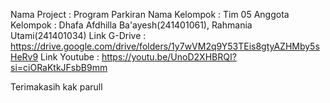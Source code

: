 Nama  Project : Program Parkiran
Nama Kelompok : Tim 05
Anggota Kelompok : Dhafa Afdhilla Ba'ayesh(241401061), Rahmania Utami(241401034)
Link G-Drive : https://drive.google.com/drive/folders/1y7wVM2q9Y53TEis8gtyAZHMby5sHeRv9
Link Youtube : https://youtu.be/UnoD2XHBRQI?si=ciORaKtkJFsbB9mm

Terimakasih kak parull 
